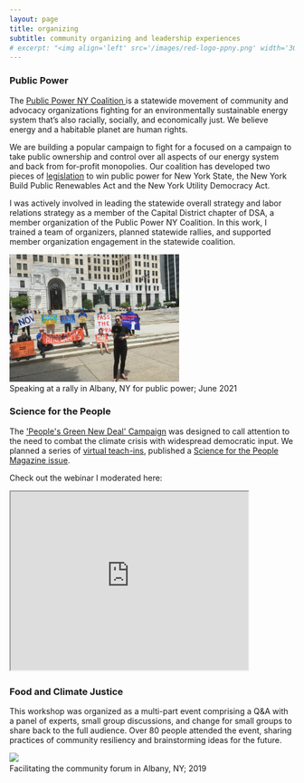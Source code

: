 ```yaml
---
layout: page
title: organizing
subtitle: community organizing and leadership experiences
# excerpt: "<img align='left' src='/images/red-logo-ppny.png' width='300' hspace='25'> I have been a part of steering the Public Power NY Coalition since January 2020.<br clear='left'/>"
---
```


### Public Power 
The [Public Power NY Coalition ](https://publicpowerny.org/) is a statewide movement of community and advocacy organizations fighting for an environmentally sustainable energy system that’s also racially, socially, and economically just. We believe energy and a habitable planet are human rights.

We are building a popular campaign to fight for a focused on a campaign to take public ownership and control over all aspects of our energy system and back from for-profit monopolies. Our coalition has developed two pieces of [legislation](https://www.publicpowerny.org/legislation/) to win public power for New York State, the New York Build Public Renewables Act and the New York Utility Democracy Act. 

I was actively involved in leading the statewide overall strategy and labor relations strategy as a member of the Capital District chapter of DSA, a member organization of the Public Power NY Coalition. In this work, I trained a team of organizers, planned statewide rallies, and supported member organization engagement in the statewide coalition. 

<p>
  <a><img src='/assets/img/ro_PublicPower_Albany_2024_06_02.jpg' width='300'></a>    
  <br>
  <caption style="text-align:center;font-style:italic">Speaking at a rally in Albany, NY for public power; June 2021</caption>
</p>

### Science for the People
The ['People's Green New Deal' Campaign](https://scienceforthepeople.org/peoples-green-new-deal/) was designed to call attention to the need to combat the climate crisis with widespread democratic input. We planned a series of [virtual teach-ins](https://scienceforthepeople.org/peoples-green-new-deal-virtual-teach-ins/), published a [Science for the People Magazine issue](https://magazine.scienceforthepeople.org/volume-23-number-2-a-peoples-green-new-deal/).

Check out the webinar I moderated here:
<iframe width="420" height="315"
src="https://www.youtube.com/embed/2xNGTeXnclo">
</iframe>

<!--height="315" -->
### Food and Climate Justice
This workshop was organized as a multi-part event comprising a Q&A with a panel of experts, small group discussions, and change for small groups to share back to the full audience. Over 80 people attended the event, sharing practices of community resiliency and brainstorming ideas for the future. 

<p>
  <a><img src='/assets/img/climate_food_full.JPG' width='300'></a>    
  <br>
  <caption style="text-align:center;font-style:italic">Facilitating the community forum in Albany, NY; 2019</caption>
</p>
